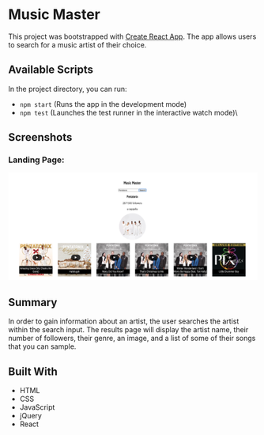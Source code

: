 # Music Master

This project was bootstrapped with [Create React App](https://github.com/facebook/create-react-app). The app allows users to search for a music artist of their choice.

## Available Scripts

In the project directory, you can run:
* `npm start` (Runs the app in the development mode)
* `npm test` (Launches the test runner in the interactive watch mode)\

## Screenshots

### Landing Page:

![landing page image](screenshot.png)

## Summary

In order to gain information about an artist, the user searches the artist within the search input. The results page will display the artist name, their number of followers, their genre, an image, and a list of some of their songs that you can sample.

## Built With

* HTML
* CSS
* JavaScript
* jQuery
* React
